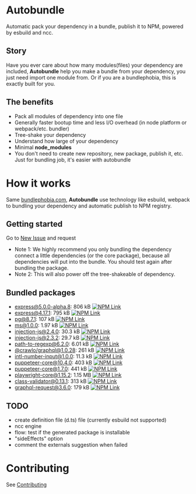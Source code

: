 # Autobundle

Automatic pack your dependency in a bundle, publish it to NPM, powered by esbuild and ncc.

## Story
Have you ever care about how many modules(files) your dependency are included,
**Autobundle** help you make a bundle from your dependency, you just need import one module from.
Or if you are a bundlephobia, this is exactly built for you.

## The benefits
- Pack all modules of dependency into one file
- Generally faster bootup time and less I/O overhead (in node platform or webpack/etc. bundler)
- Tree-shake your dependency
- Understand how large of your dependency
- Minimal **node_modules**
- You don't need to create new repository, new package, publish it, etc. Just for bundling job, it's easier with autobundle

# How it works
Same [bundlephobia.com](https://bundlephobia.com), **Autobundle** use technology like esbuild, webpack to bundling your dependency and automatic publish
to NPM registry.

## Getting started
Go to [New Issue](https://github.com/clgtIO/autobundle/issues/new/choose) and request

- Note 1: We highly recommend you only bundling the dependency connect a little dependencies (or the core package), because all dependencies will put into the bundle.
You should test again after bundling the package.
- Note 2: This will also power off the tree-shakeable of dependency.

## Bundled packages

<!--BUNDLED_PACKAGE_START-->
- [express@5.0.0-alpha.8](./autobundle-bundles/express/5.0.0-alpha.8): 806 kB [![NPM Link](https://img.shields.io/static/v1?label=npm&message=npm&color=green)](https://www.npmjs.com/package/@autobundle/express)
- [express@4.17.1](./autobundle-bundles/express/4.17.1): 795 kB [![NPM Link](https://img.shields.io/static/v1?label=npm&message=npm&color=green)](https://www.npmjs.com/package/@autobundle/express)
- [pg@8.7.1](./autobundle-bundles/pg/8.7.1): 107 kB [![NPM Link](https://img.shields.io/static/v1?label=npm&message=npm&color=green)](https://www.npmjs.com/package/@autobundle/pg)
- [ms@1.0.0](./autobundle-bundles/ms/1.0.0): 1.97 kB [![NPM Link](https://img.shields.io/static/v1?label=npm&message=npm&color=green)](https://www.npmjs.com/package/@autobundle/ms)
- [injection-js@2.4.0](./autobundle-bundles/injection-js/2.4.0): 30.3 kB [![NPM Link](https://img.shields.io/static/v1?label=npm&message=npm&color=green)](https://www.npmjs.com/package/@autobundle/injection-js)
- [injection-js@2.3.2](./autobundle-bundles/injection-js/2.3.2): 29.7 kB [![NPM Link](https://img.shields.io/static/v1?label=npm&message=npm&color=green)](https://www.npmjs.com/package/@autobundle/injection-js)
- [path-to-regexp@6.2.0](./autobundle-bundles/path-to-regexp/6.2.0): 6.01 kB [![NPM Link](https://img.shields.io/static/v1?label=npm&message=npm&color=green)](https://www.npmjs.com/package/@autobundle/path-to-regexp)
- [@crawlo/graphql@1.0.28](./autobundle-bundles/@crawlo/graphql/1.0.28): 261 kB [![NPM Link](https://img.shields.io/static/v1?label=npm&message=npm&color=green)](https://www.npmjs.com/package/@autobundle/@crawlo/graphql)
- [intl-number-input@1.0.0](./autobundle-bundles/intl-number-input/1.0.0): 11.3 kB [![NPM Link](https://img.shields.io/static/v1?label=npm&message=npm&color=green)](https://www.npmjs.com/package/@autobundle/intl-number-input)
- [puppeteer-core@10.4.0](./autobundle-bundles/puppeteer-core/10.4.0): 403 kB [![NPM Link](https://img.shields.io/static/v1?label=npm&message=npm&color=green)](https://www.npmjs.com/package/@autobundle/puppeteer-core)
- [puppeteer-core@1.7.0](./autobundle-bundles/puppeteer-core/1.7.0): 441 kB [![NPM Link](https://img.shields.io/static/v1?label=npm&message=npm&color=green)](https://www.npmjs.com/package/@autobundle/puppeteer-core)
- [playwright-core@1.15.2](./autobundle-bundles/playwright-core/1.15.2): 1.15 MB [![NPM Link](https://img.shields.io/static/v1?label=npm&message=npm&color=green)](https://www.npmjs.com/package/@autobundle/playwright-core)
- [class-validator@0.13.1](./autobundle-bundles/class-validator/0.13.1): 313 kB [![NPM Link](https://img.shields.io/static/v1?label=npm&message=npm&color=green)](https://www.npmjs.com/package/@autobundle/class-validator)
- [graphql-request@3.6.0](./autobundle-bundles/graphql-request/3.6.0): 179 kB [![NPM Link](https://img.shields.io/static/v1?label=npm&message=npm&color=green)](https://www.npmjs.com/package/@autobundle/graphql-request)
<!--BUNDLED_PACKAGE_END-->

## TODO
- create definition file (d.ts) file (currently esbuild not supported)
- ncc engine
- flow: test if the generated package is installable
- "sideEffects" option 
- comment the externals suggestion when failed

# Contributing

See [Contributing](./CONTRIBUTING.md)
